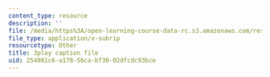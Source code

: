 ```yaml
---
content_type: resource
description: ''
file: /media/https%3A/open-learning-course-data-rc.s3.amazonaws.com/res-18-007-calculus-revisited-multivariable-calculus-fall-2011/254981c6a17856cabf3002dfcdc93bce_bBKzHydIl2c.vtt
file_type: application/x-subrip
resourcetype: Other
title: 3play caption file
uid: 254981c6-a178-56ca-bf30-02dfcdc93bce
---
```

